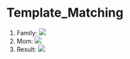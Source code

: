 # Template_Matching
1. Family:
![](https://i.imgur.com/fyELuc7.jpg)
2. Mom:
![](https://i.imgur.com/xrpv3ce.png)
3. Result:
![](https://i.imgur.com/w9Zdv3U.jpg)
